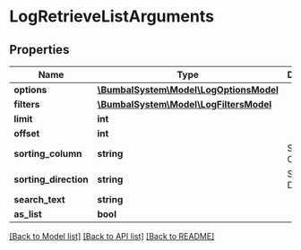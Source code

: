 # LogRetrieveListArguments

## Properties
Name | Type | Description | Notes
------------ | ------------- | ------------- | -------------
**options** | [**\BumbalSystem\Model\LogOptionsModel**](LogOptionsModel.md) |  | [optional] 
**filters** | [**\BumbalSystem\Model\LogFiltersModel**](LogFiltersModel.md) |  | [optional] 
**limit** | **int** |  | [optional] 
**offset** | **int** |  | [optional] 
**sorting_column** | **string** | Sorting Column | [optional] 
**sorting_direction** | **string** | Sorting Direction | [optional] 
**search_text** | **string** |  | [optional] 
**as_list** | **bool** |  | [optional] 

[[Back to Model list]](../README.md#documentation-for-models) [[Back to API list]](../README.md#documentation-for-api-endpoints) [[Back to README]](../README.md)


